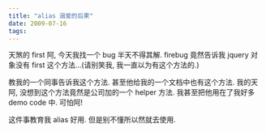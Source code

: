 ```yaml
---
title: "alias 溺爱的后果"
date: 2009-07-16
tags:
---
```


天煞的 first 阿, 今天我找一个 bug 半天不得其解. firebug 竟然告诉我 jquery 对象没有 first 这个方法...(请别笑我, 我一直以为有这个方法的.)

教我的一个同事告诉我这个方法. 甚至他给我的一个文档中也有这个方法. 我的天阿, 没想到这个方法竟然是公司加的一个 helper 方法. 我甚至把他用在了我好多 demo code 中. 可怕阿!

这件事教育我 alias 好用. 但是别不懂所以然就去使用.
